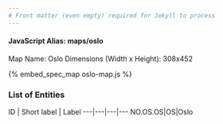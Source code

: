 ```yaml
---
# Front matter (even empty) required for Jekyll to process
---
```


#### JavaScript Alias: maps/oslo

Map Name: Oslo
Dimensions (Width x Height): 308x452



{% embed_spec_map oslo-map.js %}

### List of Entities

ID | Short label | Label
---|---|---|---
NO.OS.OS|OS|Oslo

